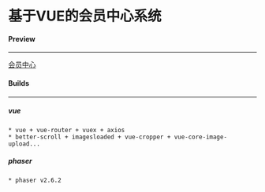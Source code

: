 # 基于VUE的会员中心系统
#### Preview
---
[会员中心](http://www.me2u.com.cn/MemberCenter)
#### Builds
---
##### vue
````
* vue + vue-router + vuex + axios
* better-scroll + imagesloaded + vue-cropper + vue-core-image-upload...
````
##### phaser
````
* phaser v2.6.2
````
